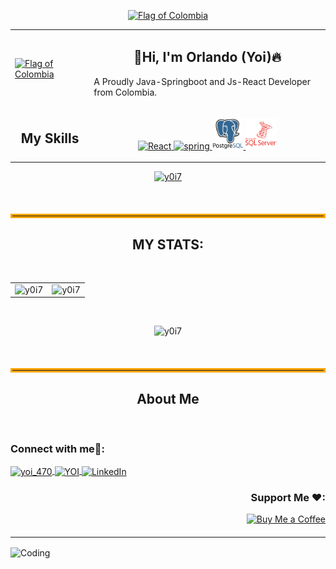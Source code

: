 <p align="center">
  <a href="https://www.google.com/search?q=tiger&oq=tiger&gs_lcrp=EgZjaHJvbWUyBggAEEUYOTIGCAEQRRg8MgYIAhAuGEDSAQgyNDU4ajBqMagCCLACAQ&sourceid=chrome&ie=UTF-8" target="_blank">
    <img src="https://media4.giphy.com/media/v1.Y2lkPTc5MGI3NjExZnRmbXV4Yzh2N3JmOXlqeXlsYXBld2k1bnYybmNlYWFtMG9jZnJqdyZlcD12MV9pbnRlcm5hbF9naWZfYnlfaWQmY3Q9Zw/Ruqs7aaZ4J19m/giphy.gif" alt="Flag of Colombia" width="800" height="450"/>
  </a>
</p>

<table align="center">
  <tr>
    <td>
      <a href="https://www.google.com/search?q=Colombia&oq=Colombia&gs_lcrp=EgZjaHJvbWUyBggAEEUYOTIGCAEQLhhA0gEIMzg3MWowajGoAgCwAgA&sourceid=chrome&ie=UTF-8" target="_blank">
        <img src="https://upload.wikimedia.org/wikipedia/commons/2/21/Flag_of_Colombia.svg" alt="Flag of Colombia" width="250" height="120"/>
    </td>
    <td>
      <h2 align="center">🐾Hi, I'm Orlando (Yoi)🔥</h2>
      <p>A Proudly Java-Springboot and Js-React Developer from Colombia.</p>
      </a>
    </td>
  </tr>
  <tr>
    <td>
      <h2 align="center">My Skills</h2>
    </td>
    <td>
      <p align="center"> 
  <a href="https://reactjs.org" target="_blank" rel="noreferrer"> 
    <img src="https://upload.wikimedia.org/wikipedia/commons/a/a7/React-icon.svg" alt="React" width="50" height="50"/> 
</a>
  <a href="https://spring.io/" target="_blank" rel="noreferrer"> 
    <img src="https://www.vectorlogo.zone/logos/springio/springio-icon.svg" alt="spring" width="50" height="50"/> 
  </a>
    <a href="https://www.postgresql.org" target="_blank" rel="noreferrer"> 
    <img src="https://raw.githubusercontent.com/devicons/devicon/master/icons/postgresql/postgresql-original-wordmark.svg" alt="postgresql" width="50" height="50"/> 
  </a>
  <a href="https://www.microsoft.com/sql-server" target="_blank" rel="noreferrer"> 
    <img src="https://raw.githubusercontent.com/devicons/devicon/master/icons/microsoftsqlserver/microsoftsqlserver-plain-wordmark.svg" alt="sql server" width="50" height="50"/> 
</a>
</p>
    </td>
  </tr>
</table>

<p align="center"> 
  <a href="https://github.com/ryo-ma/github-profile-trophy">
    <img src="https://github-profile-trophy.vercel.app/?username=y0i7&show_icons=true&theme=radical&margin-w=15&margin-h=15&no-bg=true&no-frame=true&column=-1&titles=Commits,Stars,Repositories,PullRequest" alt="y0i7" />
  </a> 
</p>

<br>
<hr style="border: 3px solid #FFA500; margin: 20px 0;">
<h2 align="center">MY STATS:</h2>
<br>

<table align="center">
  <tr>
    <td>
      <img src="https://github-readme-stats.vercel.app/api?username=y0i7&show_icons=true&theme=radical&count_private=true" alt="y0i7" />
    </td>
    <td>
      <img src="https://github-readme-stats.vercel.app/api/top-langs/?username=y0i7&show_icons=true&theme=radical&count_private=true&layout=compact" alt="y0i7" />
    </td>
  </tr>
</table>
<br>
<p align="center"><img src="https://github-readme-streak-stats.herokuapp.com/?user=y0i7&show_icons=true&theme=radical" alt="y0i7" /></p>
<br>
<hr style="border: 3px solid #FFA500; margin: 20px 0;">
<h2 align="center">About Me</h2>
<br>

<h3 align="left">Connect with me📧:</h3>
<p align="left">
<a href="https://x.com/Yoi_470?t=VKMkZroGeyozpZ4uxwQaeg&s=09" target="blank">
  <img align="center" src="https://raw.githubusercontent.com/rahuldkjain/github-profile-readme-generator/master/src/images/icons/Social/twitter.svg" alt="yoi_470" height="50" width="50" />
</a>

<a href="https://www.instagram.com/0ry3co?igsh=a21oM3NmdG5neHRo" target="blank">
  <img align="center" src="https://raw.githubusercontent.com/rahuldkjain/github-profile-readme-generator/master/src/images/icons/Social/instagram.svg" alt="YOI" height="50" width="50" />
</a>

<a href="https://www.linkedin.com/in/orlando-yepes-espitia-321727312" target="blank">
  <img align="center" src="https://encrypted-tbn0.gstatic.com/images?q=tbn:ANd9GcT_-6qJIbbEhrdlscdsIRu4CXCFzm_vCNYGUA&s" alt="LinkedIn" height="50" width="50" />
</a>
</p>

<h3 align="right">Support Me ❤:</h3>
<p align="right">
  <a href="https://buymeacoffee.com/oryees27s">
    <img src="https://cdn.buymeacoffee.com/buttons/v2/default-yellow.png" height="45" width="200" alt="Buy Me a Coffee" />
  </a>
</p>

<hr style="margin-top: 20px;">

<img align="center" alt="Coding" width="1010" height="200" src="https://truecolorsunited.org/wp-content/uploads/The-Matrix-code-animated-1.gif">
